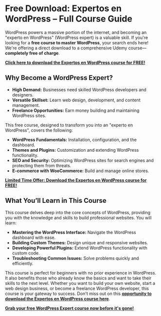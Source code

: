 # Free Download: Expertos en WordPress – Full Course Guide

WordPress powers a massive portion of the internet, and becoming an "experto en WordPress" (WordPress expert) is a valuable skill. If you're looking for a **free course to master WordPress**, your search ends here! We're offering a direct download to a comprehensive Udemy course—**completely free of charge**.

[**Click here to download the Expertos en WordPress course for FREE!**](https://udemywork.com/expertos-en-wordpress)

## Why Become a WordPress Expert?

*   **High Demand:** Businesses need skilled WordPress developers and designers.
*   **Versatile Skillset:** Learn web design, development, and content management.
*   **Freelance Opportunities:** Earn money building and maintaining WordPress sites.

This free course, designed to transform you into an "experto en WordPress", covers the following:

*   **WordPress Fundamentals:** Installation, configuration, and the dashboard.
*   **Themes and Plugins:** Customization and extending WordPress functionality.
*   **SEO and Security:** Optimizing WordPress sites for search engines and protecting them from threats.
*   **E-commerce with WooCommerce:** Build and manage online stores.

[**Limited Time Offer: Download the Expertos en WordPress course for FREE!**](https://udemywork.com/expertos-en-wordpress)

## What You’ll Learn in This Course

This course delves deep into the core concepts of WordPress, providing you with the knowledge and skills to build professional websites. You will learn:

*   **Mastering the WordPress Interface:** Navigate the WordPress dashboard with ease.
*   **Building Custom Themes:** Design unique and responsive websites.
*   **Developing Powerful Plugins:** Extend WordPress functionality with custom code.
*   **Troubleshooting Common Issues:** Solve problems quickly and efficiently.

This course is perfect for beginners with no prior experience in WordPress. It also benefits those who already know the basics and want to take their skills to the next level. Whether you want to build your own website, start a web design business, or become a freelance WordPress developer, this course is your gateway to success. Don't miss out on this **[opportunity to download the Expertos en WordPress course here](https://udemywork.com/expertos-en-wordpress)**.

[**Grab your free WordPress Expert course now before it's gone!**](https://udemywork.com/expertos-en-wordpress)
